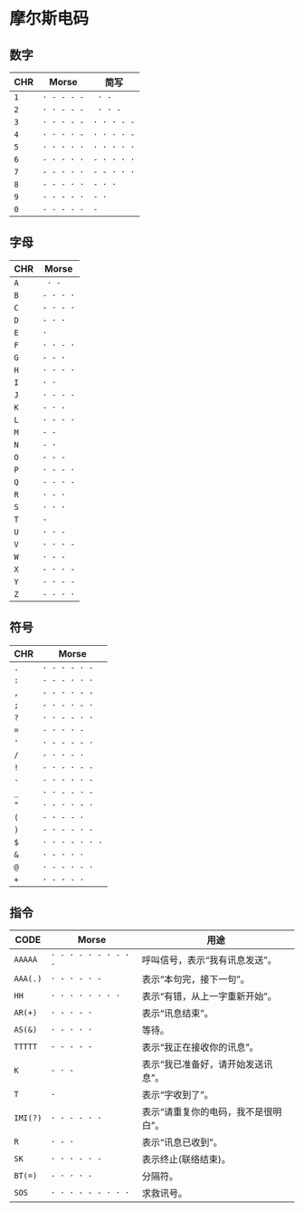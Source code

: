 # 摩尔斯电码

## 数字
| CHR | Morse         | 简写          |
| --- | ------------- | ------------- |
| `1` | ` · - - - - ` | ` · -`        |
| `2` | ` · · - - - ` | ` · · -`      |
| `3` | ` · · · - - ` | ` · · · - - ` |
| `4` | ` · · · · - ` | ` · · · · - ` |
| `5` | ` · · · · · ` | ` · · · · · ` |
| `6` | ` - · · · · ` | ` - · · · · ` |
| `7` | ` - - · · · ` | ` - - · · · ` |
| `8` | ` - - - · · ` | ` - · · `     |
| `9` | ` - - - - · ` | ` - · `       |
| `0` | ` - - - - - ` | ` - `         |

## 字母
| CHR | Morse       |
| --- | ----------- |
| `A` | ` · -`      |
| `B` | ` - · · · ` |
| `C` | ` - · - · ` |
| `D` | ` - · · `   |
| `E` | ` · `       |
| `F` | ` · · - · ` |
| `G` | ` - - · `   |
| `H` | ` · · · · ` |
| `I` | ` · · `     |
| `J` | ` · - - - ` |
| `K` | ` - · - `   |
| `L` | ` · - · · ` |
| `M` | ` - - `     |
| `N` | ` - · `     |
| `O` | ` - - - `   |
| `P` | ` · - - · ` |
| `Q` | ` - - · - ` |
| `R` | ` · - · `   |
| `S` | ` · · · `   |
| `T` | ` - `       |
| `U` | ` · · - `   |
| `V` | ` · · · - ` |
| `W` | ` · - - `   |
| `X` | ` - · · - ` |
| `Y` | ` - · - - ` |
| `Z` | ` - - · · ` |

## 符号
| CHR | Morse             |
| --- | ----------------- |
| `.` | ` · - · - · - `   |
| `:` | ` - - - · · · `   |
| `,` | ` - - · · - - `   |
| `;` | ` - · - · - · `   |
| `?` | ` · · - - · · `   |
| `=` | ` - · · · - `     |
| `'` | ` · - - - - · `   |
| `/` | ` - · · - · `     |
| `!` | ` - · - · - - `   |
| `-` | ` - · · · · - `   |
| `_` | ` · · - - · - `   |
| `"` | ` · - · · - · `   |
| `(` | ` - · - - · `     |
| `)` | ` - · - - · - `   |
| `$` | ` · · · - · · - ` |
| `&` | ` · - · · · `     |
| `@` | ` · - - · - · `   |
| `+` | ` · - · - · `     |

## 指令
| CODE     | Morse        | 用途                                |
| -------- | ------------ | ----------------------------------- |
| `AAAAA`  | ` · - · - · - · - · - ` | 呼叫信号，表示“我有讯息发送”。 |
| `AAA(.)` | ` · - · - · - ` | 表示“本句完，接下一句”。 |
| `HH`     | ` · · · · · · · · ` | 表示“有错，从上一字重新开始”。 |
| `AR(+)`  | ` · - · - · ` | 表示“讯息结束”。 |
| `AS(&)`  | ` · - · · · ` | 等待。 |
| `TTTTT`  | ` - - - - - ` | 表示“我正在接收你的讯息”。 |
| `K`      | ` - · - ` | 表示“我已准备好，请开始发送讯息”。 |
| `T`      | ` - ` | 表示“字收到了”。 |
| `IMI(?)` | ` · · - - · · ` | 表示“请重复你的电码，我不是很明白”。 |
| `R`      | ` · - · ` | 表示“讯息已收到”。 |
| `SK`     | ` · · · - · - ` | 表示终止(联络结束)。 |
| `BT(=)`  | ` - · · · - ` | 分隔符。 |
| `SOS`    | ` · · · - - - · · · ` | 求救讯号。 |
